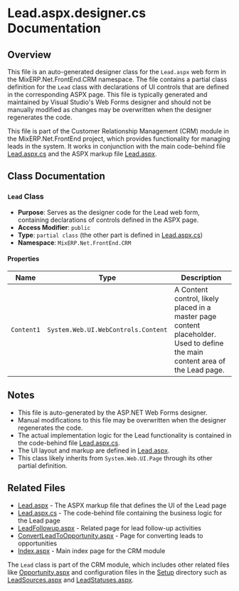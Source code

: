 # Lead.aspx.designer.cs Documentation

## Overview
This file is an auto-generated designer class for the `Lead.aspx` web form in the MixERP.Net.FrontEnd.CRM namespace. The file contains a partial class definition for the `Lead` class with declarations of UI controls that are defined in the corresponding ASPX page. This file is typically generated and maintained by Visual Studio's Web Forms designer and should not be manually modified as changes may be overwritten when the designer regenerates the code.

This file is part of the Customer Relationship Management (CRM) module in the MixERP.Net.FrontEnd project, which provides functionality for managing leads in the system. It works in conjunction with the main code-behind file [Lead.aspx.cs](./Lead.aspx.cs) and the ASPX markup file [Lead.aspx](./Lead.aspx).

## Class Documentation

### `Lead` Class
- **Purpose**: Serves as the designer code for the Lead web form, containing declarations of controls defined in the ASPX page.
- **Access Modifier**: `public`
- **Type**: `partial class` (the other part is defined in [Lead.aspx.cs](./Lead.aspx.cs))
- **Namespace**: `MixERP.Net.FrontEnd.CRM`

#### Properties

| Name | Type | Description |
|------|------|-------------|
| `Content1` | `System.Web.UI.WebControls.Content` | A Content control, likely placed in a master page content placeholder. Used to define the main content area of the Lead page. |

## Notes
- This file is auto-generated by the ASP.NET Web Forms designer.
- Manual modifications to this file may be overwritten when the designer regenerates the code.
- The actual implementation logic for the Lead functionality is contained in the code-behind file [Lead.aspx.cs](./Lead.aspx.cs).
- The UI layout and markup are defined in [Lead.aspx](./Lead.aspx).
- This class likely inherits from `System.Web.UI.Page` through its other partial definition.

## Related Files
- [Lead.aspx](./Lead.aspx) - The ASPX markup file that defines the UI of the Lead page
- [Lead.aspx.cs](./Lead.aspx.cs) - The code-behind file containing the business logic for the Lead page
- [LeadFollowup.aspx](./LeadFollowup.aspx) - Related page for lead follow-up activities
- [ConvertLeadToOpportunity.aspx](./ConvertLeadToOpportunity.aspx) - Page for converting leads to opportunities
- [Index.aspx](./Index.aspx) - Main index page for the CRM module

The `Lead` class is part of the CRM module, which includes other related files like [Opportunity.aspx](./Opportunity.aspx) and configuration files in the [Setup](./Setup) directory such as [LeadSources.aspx](./Setup/LeadSources.aspx) and [LeadStatuses.aspx](./Setup/LeadStatuses.aspx).